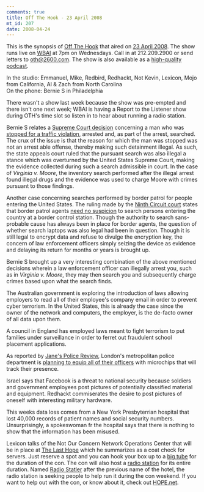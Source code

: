 ```yaml
--- 
comments: true
title: Off The Hook - 23 April 2008
mt_id: 207
date: 2008-04-24
---
```

This is the synopsis of [Off The Hook](http://www.2600.com/offthehook) that aired on [23 April 2008](http://www.2600.com/offthehook/2008/0408.html).  The show runs live on [WBAI](http://www.wbai.org) at 7pm on Wednesdays.  Call in at 212.209.2900 or send letters to [oth@2600.com](mailto:oth@2600.com).  The show is also available as a [high-quality podcast](http://www.2600.com/news/view/article/2509).

In the studio: Emmanuel, Mike, Redbird, Redhackt, Not Kevin, Lexicon, Mojo from California, Al & Zach from North Carolina<br />
On the phone: Bernie S in Philadelphia

There wasn't a show last week because the show was pre-empted and there isn't one next week; WBAI is having a Report to the Listener show during OTH's time slot so listen in to hear about running a radio station.

Bernie S relates a [Supreme Court decision](http://www.scotusblog.com/wp/court-rules-on-police-search/) concerning a man who was [stopped for a traffic violation](http://www.scotuswiki.com/index.php?title=Virginia_v._Moore), arrested and, as part of the arrest, searched.  The crux of the issue is that the reason for which the man was stopped was not an arrest able offense, thereby making such detainment illegal.  As such, the state appeals court ruled that the pursuant search was also illegal a stance which was overturned by the United States Supreme Court, making the evidence collected during such a search admissible in court.  In the case of <em>Virginia v. Moore</em>, the inventory search performed after the illegal arrest found illegal drugs and the evidence was used to charge Moore with crimes pursuant to those findings.

Another case concerning searches performed by border patrol for people entering the United States.  The ruling made by the [Ninth Circuit court](http://en.wikipedia.org/wiki/United_States_Court_of_Appeals_for_the_Ninth_Circuit) states that border patrol agents [need no suspicion](http://www.computerworld.com/action/article.do?command=viewArticleBasic&taxonomyName=mobile_and_wireless&articleId=9079738&taxonomyId=15&intsrc=kc_top) to search persons entering the country at a border control station.  Though the authority to search sans-probable cause has always been in place for border agents, the question of whether search laptops was also legal had been in question.  Though it is still legal to encrypt data and refuse to divulge the encryption key, the concern of law enforcement officers simply seizing the device as evidence and delaying its return for months or years is brought up.

Bernie S brought up a very interesting combination of the above mentioned decisions wherein a law enforcement officer can illegally arrest you, such as in <em>Virginia v. Moore</em>, they may then search you and subsequently charge crimes based upon what the search finds.

The Australian government is exploring the introduction of laws allowing employers to read all of their employee's company email in order to prevent cyber terrorism.  In the United States, this is already the case since the owner of the network and computers, the employer, is the de-facto owner of all data upon them.

A council in England has employed laws meant to fight terrorism to put families under surveillance in order to ferret out fraudulent school placement applications.

As reported by [Jane's Police Review](http://www.policereview.com/public/jpr/index.html), London's metropolitan police department is [planning to equip all of their officers](http://www.dailymail.co.uk/pages/live/articles/news/news.html?in_article_id=558597&in_page_id=1770) with microchips that will track their presence.

Israel says that Facebook is a threat to national security because soldiers and government employees post pictures of potentially classified material and equipment.  Redhackt commiserates the desire to post pictures of oneself with interesting military hardware.

This weeks data loss comes from a New York Presbyterrian hospital that lost 40,000 records of patient names and social security numbers.  Unsurprisingly, a spokeswoman fr the hospital says that there is nothing to show that the information has been misused.

Lexicon talks of the Not Our Concern Network Operations Center that will be in place at [The Last Hope](http://www.thelasthope.org/) which he summarizes as a coat check for servers.  Just reserve a spot and you can hook your box up to a [big tube](http://youtube.com/watch?v=f99PcP0aFNE) for the duration of the con.  The con will also host a [radio station](http://wiki.hope.net/index.php/HOPE_RADIO) for its entire duration.  Named [Radio Statler](http://radio.hope.net/) after the previous name of the hotel, the radio station is seeking people to help run it during the con weekend.  If you want to help out with the con, or know about it, check out [HOPE.net](http://hope.net).
